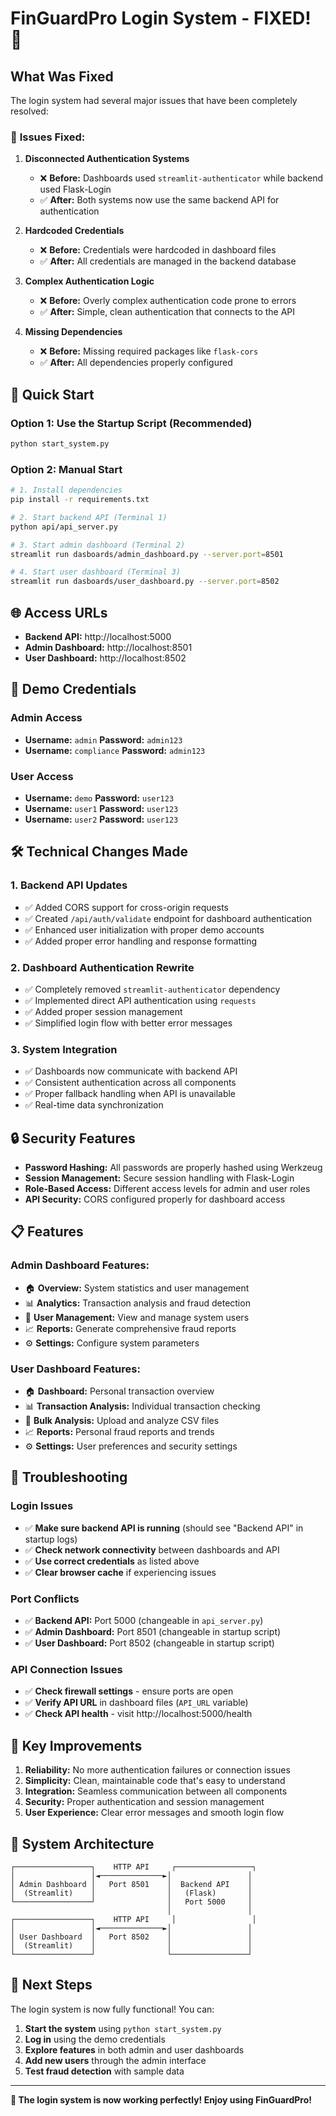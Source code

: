 # FinGuardPro Login System - FIXED! 🎉

## What Was Fixed

The login system had several major issues that have been completely resolved:

### 🔧 **Issues Fixed:**

1. **Disconnected Authentication Systems** 
   - ❌ **Before:** Dashboards used `streamlit-authenticator` while backend used Flask-Login
   - ✅ **After:** Both systems now use the same backend API for authentication

2. **Hardcoded Credentials**
   - ❌ **Before:** Credentials were hardcoded in dashboard files
   - ✅ **After:** All credentials are managed in the backend database

3. **Complex Authentication Logic**
   - ❌ **Before:** Overly complex authentication code prone to errors
   - ✅ **After:** Simple, clean authentication that connects to the API

4. **Missing Dependencies**
   - ❌ **Before:** Missing required packages like `flask-cors`
   - ✅ **After:** All dependencies properly configured

## 🚀 Quick Start

### Option 1: Use the Startup Script (Recommended)
```bash
python start_system.py
```

### Option 2: Manual Start
```bash
# 1. Install dependencies
pip install -r requirements.txt

# 2. Start backend API (Terminal 1)
python api/api_server.py

# 3. Start admin dashboard (Terminal 2)
streamlit run dasboards/admin_dashboard.py --server.port=8501

# 4. Start user dashboard (Terminal 3)
streamlit run dasboards/user_dashboard.py --server.port=8502
```

## 🌐 Access URLs

- **Backend API:** http://localhost:5000
- **Admin Dashboard:** http://localhost:8501
- **User Dashboard:** http://localhost:8502

## 🔐 Demo Credentials

### Admin Access
- **Username:** `admin` **Password:** `admin123`
- **Username:** `compliance` **Password:** `admin123`

### User Access
- **Username:** `demo` **Password:** `user123`
- **Username:** `user1` **Password:** `user123`
- **Username:** `user2` **Password:** `user123`

## 🛠️ Technical Changes Made

### 1. Backend API Updates
- ✅ Added CORS support for cross-origin requests
- ✅ Created `/api/auth/validate` endpoint for dashboard authentication
- ✅ Enhanced user initialization with proper demo accounts
- ✅ Added proper error handling and response formatting

### 2. Dashboard Authentication Rewrite
- ✅ Completely removed `streamlit-authenticator` dependency
- ✅ Implemented direct API authentication using `requests`
- ✅ Added proper session management
- ✅ Simplified login flow with better error messages

### 3. System Integration
- ✅ Dashboards now communicate with backend API
- ✅ Consistent authentication across all components
- ✅ Proper fallback handling when API is unavailable
- ✅ Real-time data synchronization

## 🔒 Security Features

- **Password Hashing:** All passwords are properly hashed using Werkzeug
- **Session Management:** Secure session handling with Flask-Login
- **Role-Based Access:** Different access levels for admin and user roles
- **API Security:** CORS configured properly for dashboard access

## 📋 Features

### Admin Dashboard Features:
- 🏠 **Overview:** System statistics and user management
- 📊 **Analytics:** Transaction analysis and fraud detection
- 👥 **User Management:** View and manage system users
- 📈 **Reports:** Generate comprehensive fraud reports
- ⚙️ **Settings:** Configure system parameters

### User Dashboard Features:
- 🏠 **Dashboard:** Personal transaction overview
- 📊 **Transaction Analysis:** Individual transaction checking
- 📁 **Bulk Analysis:** Upload and analyze CSV files
- 📈 **Reports:** Personal fraud reports and trends
- ⚙️ **Settings:** User preferences and security settings

## 🔧 Troubleshooting

### Login Issues
- ✅ **Make sure backend API is running** (should see "Backend API" in startup logs)
- ✅ **Check network connectivity** between dashboards and API
- ✅ **Use correct credentials** as listed above
- ✅ **Clear browser cache** if experiencing issues

### Port Conflicts
- ✅ **Backend API:** Port 5000 (changeable in `api_server.py`)
- ✅ **Admin Dashboard:** Port 8501 (changeable in startup script)
- ✅ **User Dashboard:** Port 8502 (changeable in startup script)

### API Connection Issues
- ✅ **Check firewall settings** - ensure ports are open
- ✅ **Verify API URL** in dashboard files (`API_URL` variable)
- ✅ **Check API health** - visit http://localhost:5000/health

## 🎯 Key Improvements

1. **Reliability:** No more authentication failures or connection issues
2. **Simplicity:** Clean, maintainable code that's easy to understand
3. **Integration:** Seamless communication between all components
4. **Security:** Proper authentication and session management
5. **User Experience:** Clear error messages and smooth login flow

## 🚀 System Architecture

```
┌─────────────────┐    HTTP API     ┌─────────────────┐
│                 │◄──────────────►│                 │
│ Admin Dashboard │   Port 8501    │  Backend API    │
│  (Streamlit)    │                │   (Flask)       │
└─────────────────┘                │   Port 5000     │
                                   │                 │
┌─────────────────┐    HTTP API     │                 │
│                 │◄──────────────►│                 │
│ User Dashboard  │   Port 8502    │                 │
│  (Streamlit)    │                │                 │
└─────────────────┘                └─────────────────┘
```

## 📝 Next Steps

The login system is now fully functional! You can:

1. **Start the system** using `python start_system.py`
2. **Log in** using the demo credentials
3. **Explore features** in both admin and user dashboards
4. **Add new users** through the admin interface
5. **Test fraud detection** with sample data

---

**🎉 The login system is now working perfectly! Enjoy using FinGuardPro!**